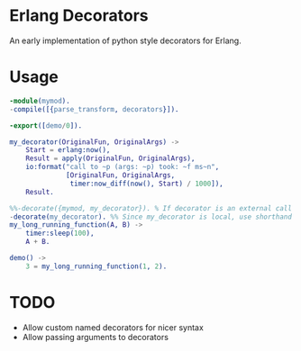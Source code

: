 # Erlang Decorators

An early implementation of python style decorators for Erlang.

# Usage

```erlang
-module(mymod).
-compile([{parse_transform, decorators}]).

-export([demo/0]).

my_decorator(OriginalFun, OriginalArgs) ->
    Start = erlang:now(),
    Result = apply(OriginalFun, OriginalArgs),
    io:format("call to ~p (args: ~p) took: ~f ms~n",
              [OriginalFun, OriginalArgs,
               timer:now_diff(now(), Start) / 1000]),
    Result.

%%-decorate({mymod, my_decorator}). % If decorator is an external call
-decorate(my_decorator). %% Since my_decorator is local, use shorthand notation
my_long_running_function(A, B) ->
    timer:sleep(100),
    A + B.

demo() ->
    3 = my_long_running_function(1, 2).
```

# TODO
  * Allow custom named decorators for nicer syntax
  * Allow passing arguments to decorators
